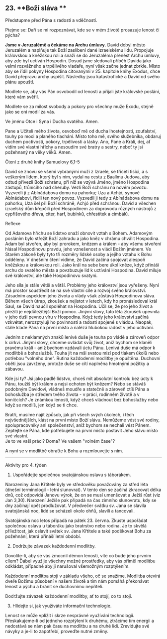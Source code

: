 ## 23. **Boží sláva **

Předstupme před Pána s radostí a vděčností.

Ptejme se: Daří se mi rozpoznávat, kde se v mém životě prosazuje lenost či pýcha?

**Jsme v Jeruzalémě a čekáme na Archu úmluvy.** David dobyl město Jeruzalém a naplňuje tak Boží zaslíbení dané izraelskému lidu. Propojuje královskou a kněžskou roli a snaží se do Jeruzaléma přenést Archu úmluvy, aby zde byl uctíván Hospodin. Dosud jsme sledovali příběh Davida jako velmi rozvážného a trpělivého vladaře, nyní však začne jednat zbrkle. Místo aby se řídil pokyny Hospodina citovanými v 25. kapitole knihy Exodus, chce David přepravu archy uspíšit. Následky jsou katastrofické a David od svého plánu upouští.

Modlete se, aby vás Pán osvobodil od lenosti a přijali jste královské poslání, které vám svěřil.

Modlete se za milost svobody a pokory pro všechny muže Exodu, stejně jako se oni modlí za vás.

Ve jménu Otce i Syna i Ducha svatého. Amen.

Pane a Učiteli mého života, osvoboď mě od ducha lhostejnosti, zoufalství, touhy po moci a planého tlachání. Místo toho mě, svého služebníka, obdaruj duchem poctivosti, pokory, trpělivosti a lásky. Ano, Pane a Králi, dej, ať vidím své vlastní hříchy a nesoudím své bratry a sestry, neboť ty jsi požehnaný na věky věků. Amen.

Čtení z druhé knihy Samuelovy 6,1-5

David se znovu se všemi vybranými muži z Izraele, se třiceti tisíci, a s veškerým lidem, který byl s ním, vydal na cestu z Baalímu Judova, aby odtud přivezli Boží schránu, při níž se vzývá Jméno, jméno Hospodina zástupů, trůnícího nad cheruby. Vezli Boží schránu na novém povozu. Vyzvedli ji z Abínádabova domu na pahorku; Uza a Achjó, synové Abínádabovi, řídili ten nový povoz. Vyzvedli ji tedy z Abínádabova domu na pahorku, Uza šel při Boží schráně, Achjó před schránou. David a všechen izraelský dům křepčili před Hospodinem za doprovodu různých nástrojů z cypřišového dřeva, citer, harf, bubínků, chřestítek a cimbálů.

Reflexe

Od Adamova hříchu se lidstvo snaží obnovit vztah s Bohem. Adamovým posláním bylo střežit Boží zahradu a jako kněz v chrámu chválit Hospodina. Adam byl stvořen, aby byl prorokem, knězem a králem - aby všemu stvoření hlásal Hospodinovu pravdu, jeho vznešenost a vládl Božím jménem. Ve Starém zákoně byly tyto tři rozměry lidské osoby a jejího vztahu k Bohu odděleny. V dnešním čtení vidíme, že David začíná spojovat alespoň kněžskou a královskou roli. Jako král na sebe bere úkol kněze, když přináší archu do svatého města a povzbuzuje lid k uctívání Hospodina. David miluje své království, ale také Hospodinovu svatyni.

Jeho síla je stále větší a větší. Problémy jeho království jsou vyřešeny. Nyní má prostor soustředit se na své vlastní cíle a rozvoj svého království. Zásadním aspektem jeho života a vlády však zůstává Hospodinova sláva. Během všech útrap, zkoušek a nejistot v letech, kdy ho pronásledoval král Saul, se David naučil spoléhat na Hospodina. Učil se, že pro jeho život a přežití je nejdůležitější Boží pomoc. Jinými slovy, tato léta zkoušek upevnila v jeho duši pevnou víru v Hospodina. Když tedy jeho království začíná vzkvétat, nerozptylují ho povinnosti a radosti spojené s vládou. Naopak, stále klade Pána na první místo a nalézá hlubokou radost v jeho uctívání.

Jedním z neklamných znaků lenivé duše je touha po vládě a zároveň odpor k církvi. Jinými slovy, chceme ovládat svůj život, aniž bychom se klaněli pravému králi - aniž bychom vzdávali úctu Pánu. Lenivá duše má odpor k modlitbě a bohoslužbě. Touha jít na mši svatou mizí pod tlakem úkolů nebo potřebou "volného dne". Rutina každodenní modlitby je opuštěna. Duchovní oběti jsou zavrženy, protože duše se cítí naplněna hmotnými požitky a zábavou.

Kde jsi ty? Jsi jako padlé lidstvo, chceš mít absolutní kontrolu bez úcty k Pánu, toužíš být králem a nejsi ochoten být knězem? Nebo se stáváš podobným Davidovi, vládneš moudře a statečně a zároveň ctíš Pána a bohoslužba je středem tvého života - v práci, rodinném životě a v koníčcích? Je známkou lenosti, když chceš vládnout bez bohoslužby nebo když se modlíš, jen když se ti chce.

Bratři, musíme najít způsob, jak při všech svých úkolech, i těch nejvšednějších, klást na první místo Boží slávu. Nemůžeme vést své rodiny, spolupracovníky ani společenství, aniž bychom se nechali vést Pánem. Zeptejte se Pána, kde potřebujete na první místo postavit Jeho slávu místo své vlastní. \
Je to ve vaší práci? Doma? Ve vašem "volném čase"?

A nyní se v modlitbě obraťte k Bohu a rozmlouvejte s ním.

---

Aktivity pro 4. týden

1. Uspořádejte společnou svatojánskou oslavu s táborákem.

Narozeniny Jana Křtitele byly ve středověku považovány za střed léta (dnešní terminologií - letní slunovrat). V tento den se začíná zkracovat délka dnů, což odpovídá Janovu výrok, že on se musí umenšovat a Ježíš růst (viz Jan 3,30). Narození Ježíše pak připadá na čas zimního slunovratu, kdy se dny začínají opět prodlužovat. V předvečer svátku sv. Jana se slavila svatojánská noc, lidé se scházeli okolo ohňů, slavili a tancovali.

Svatojánská noc letos připadá na pátek 23. června. Zkuste uspořádat společnou oslavu u táboráku jako bratrstvo nebo rodina. Je to skvělá příležitost, jak oslavit svátek sv. Jana Křtitele a také poděkovat Bohu za požehnání, která přináší letní období.

2. Dodržujte závazek každodenní modlitby.

Dovolíte-li, aby se vás zmocnil démon lenosti, víte co bude jeho prvním cílem? Ďábel využije všechny možné prostředky, aby vás přiměl modlitbu odkládat, případně aby ji narušoval všemožným rozptýlením.

Každodenní modlitba stojí v základu všeho, oč se snažíme. Modlitba otevírá dveře Božímu působení v našem životě a tím nám pomáhá překonávat lenost a pýchu a bránit se duchovnímu nepříteli.

Dodržujte závazek každodenní modlitby, ať to stojí, co to stojí.

3. Hlídejte si, jak využíváte informační technologie.

Lenost se může vplížit i skrze nesprávné využívání technologií. Přeskakujeme-li od jednoho rozptýlení k druhému, ztrácíme tím energii a nedostává se nám pak času na modlitbu a na druhé lidi. Zrevidujte své návyky a je-li to zapotřebí, proveďte nutné změny.

###
